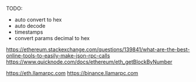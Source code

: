 TODO:
- auto convert to hex
- auto decode
- timestamps
- convert params decimal to hex

https://ethereum.stackexchange.com/questions/139841/what-are-the-best-online-tools-to-easily-make-json-rpc-calls
https://www.quicknode.com/docs/ethereum/eth_getBlockByNumber

https://eth.llamarpc.com
https://binance.llamarpc.com